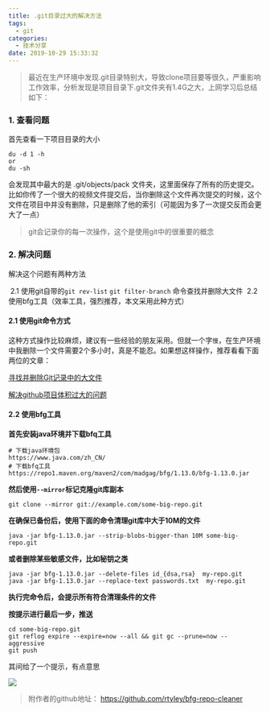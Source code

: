 ```yaml
---
title: .git目录过大的解决方法
tags:
  - git
categories:
  - 技术分享
date: 2019-10-29 15:33:32
---
```


> 最近在生产环境中发现.git目录特别大，导致clone项目要等很久，严重影响工作效率，分析发现是项目目录下.git文件夹有1.4G之大，上网学习后总结如下：

<!-- more -->
### 1. 查看问题

首先查看一下项目目录的大小

```
du -d 1 -h
or
du -sh
```

会发现其中最大的是 .git/objects/pack 文件夹，这里面保存了所有的历史提交。比如你传了一个很大的视频文件提交后，当你删除这个文件再次提交的时候，这个文件在项目中并没有删除，只是删除了他的索引（可能因为多了一次提交反而会更大了一点）

>  git会记录你的每一次操作，这个是使用git中的很重要的概念 

### 2. 解决问题

解决这个问题有两种方法

​    2.1 使用git自带的`git rev-list` `git filter-branch` 命令查找并删除大文件
​    2.2 使用bfg工具（效率工具，强烈推荐，本文采用此种方式）

#### 2.1 使用git命令方式

这种方式操作比较麻烦，建议有一些经验的朋友采用。但就一个字`慢`，在生产环境中我删除一个文件需要2个多小时，真是不能忍。如果想这样操作，推荐看看下面两位的文章：

[寻找并删除Git记录中的大文件]( https://harttle.land/2016/03/22/purge-large-files-in-gitrepo.html )

[解决github项目体积过大的问题]( https://juejin.im/post/5ce5043c518825240245beb7 )

#### 2.2 使用bfg工具

**首先安装java环境并下载bfq工具**

```
# 下载java环境包
https://www.java.com/zh_CN/
# 下载bfq工具
https://repo1.maven.org/maven2/com/madgag/bfg/1.13.0/bfg-1.13.0.jar
```
**然后使用`--mirror`标记克隆git库副本**

```
git clone --mirror git://example.com/some-big-repo.git
```
**在确保已备份后，使用下面的命令清理git库中大于10M的文件**

```
java -jar bfg-1.13.0.jar --strip-blobs-bigger-than 10M some-big-repo.git
```
**或者删除某些敏感文件，比如秘钥之类**

```
java -jar bfg-1.13.0.jar --delete-files id_{dsa,rsa}  my-repo.git
java -jar bfg-1.13.0.jar --replace-text passwords.txt  my-repo.git
```
**执行完命令后，会提示所有符合清理条件的文件**

**按提示进行最后一步，推送**

```
cd some-big-repo.git
git reflog expire --expire=now --all && git gc --prune=now --aggressive
git push
```

其间给了一个提示，有点意思

![](https://s3-cn-east-1.qiniucs.com/jiebaiyou-blog/let.png?X-Amz-Algorithm=AWS4-HMAC-SHA256&X-Amz-Credential=LW523SRVcyaYd2iOH9tpm7pW0k-XMECg4kT6rYFt%2F20191029%2Fcn-east-1%2Fs3%2Faws4_request&X-Amz-Date=20191029T084223Z&X-Amz-Expires=1200&X-Amz-Signature=0f67019e4a3c25eecce5b5dc35ab9f8de1250fbe2081488847baa48cdca1e262&X-Amz-SignedHeaders=host)



> 附作者的github地址： https://github.com/rtyley/bfg-repo-cleaner 

